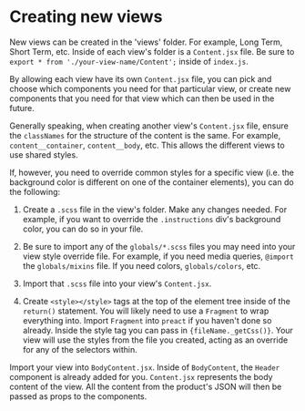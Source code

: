# Creating new views

New views can be created in the 'views' folder. For example, Long Term, Short Term, etc. Inside of each view's folder is a `Content.jsx` file. Be sure to `export * from './your-view-name/Content';` inside of `index.js`.

By allowing each view have its own `Content.jsx` file, you can pick and choose which components you need for that particular view, or create new components that you need for that view which can then be used in the future.

Generally speaking, when creating another view's `Content.jsx` file, ensure the `classNames` for the structure of the content is the same. For example, `content__container`, `content__body`, etc. This allows the different views to use shared styles.

If, however, you need to override common styles for a specific view (i.e. the background color is different on one of the container elements), you can do the following:

1. Create a `.scss` file in the view's folder. Make any changes needed. For example, if you want to override the `.instructions` div's background color, you can do so in your file.

2. Be sure to import any of the `globals/*.scss` files you may need into your view style override file. For example, if you need media queries, `@import` the `globals/mixins` file. If you need colors, `globals/colors`, etc.

3. Import that `.scss` file into your view's `Content.jsx`.

4. Create `<style></style>` tags at the top of the element tree inside of the `return()` statement. You will likely need to use a `Fragment` to wrap everything into. Import `Fragment` into `preact` if you haven't done so already. Inside the style tag you can pass in `{fileName._getCss()}`. Your view will use the styles from the file you created, acting as an override for any of the selectors within.

Import your view into `BodyContent.jsx`. Inside of `BodyContent`, the `Header` component is already added for you. `Content.jsx` represents the body content of the view. All the content from the product's JSON will then be passed as props to the components.

